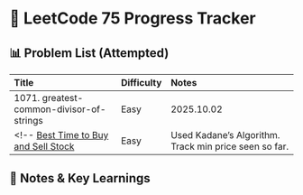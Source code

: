# 📙 LeetCode 75 Progress Tracker

## 📊 Problem List (Attempted)
| Title | Difficulty | Notes |
| :---- | :--------- | :---- |
| 1071. greatest-common-divisor-of-strings| Easy | 2025.10.02 |
<!-- [Best Time to Buy and Sell Stock](https://leetcode.com/problems/best-time-to-buy-and-sell-stock/) | Easy | Used Kadane’s Algorithm. Track min price seen so far. | -->

## 🧠 Notes & Key Learnings